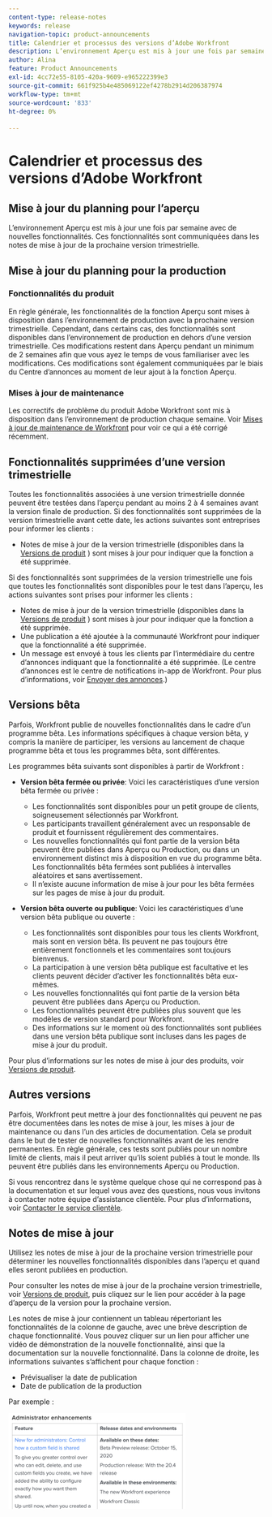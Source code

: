```yaml
---
content-type: release-notes
keywords: release
navigation-topic: product-announcements
title: Calendrier et processus des versions d’Adobe Workfront
description: L’environnement Aperçu est mis à jour une fois par semaine avec de nouvelles fonctionnalités. Ces fonctionnalités sont communiquées dans les notes de mise à jour de la prochaine version trimestrielle.
author: Alina
feature: Product Announcements
exl-id: 4cc72e55-8105-420a-9609-e965222399e3
source-git-commit: 661f925b4e485069122ef4278b2914d206387974
workflow-type: tm+mt
source-wordcount: '833'
ht-degree: 0%

---
```


# Calendrier et processus des versions d’Adobe Workfront

## Mise à jour du planning pour l’aperçu

L’environnement Aperçu est mis à jour une fois par semaine avec de nouvelles fonctionnalités. Ces fonctionnalités sont communiquées dans les notes de mise à jour de la prochaine version trimestrielle.

## Mise à jour du planning pour la production

### Fonctionnalités du produit

En règle générale, les fonctionnalités de la fonction Aperçu sont mises à disposition dans l’environnement de production avec la prochaine version trimestrielle. Cependant, dans certains cas, des fonctionnalités sont disponibles dans l’environnement de production en dehors d’une version trimestrielle. Ces modifications restent dans Aperçu pendant un minimum de 2 semaines afin que vous ayez le temps de vous familiariser avec les modifications. Ces modifications sont également communiquées par le biais du Centre d’annonces au moment de leur ajout à la fonction Aperçu.

### Mises à jour de maintenance

Les correctifs de problème du produit Adobe Workfront sont mis à disposition dans l’environnement de production chaque semaine. Voir [Mises à jour de maintenance de Workfront](https://experienceleague.adobe.com/docs/workfront-known-issues/releases/current-updates.html) pour voir ce qui a été corrigé récemment.

## Fonctionnalités supprimées d’une version trimestrielle

Toutes les fonctionnalités associées à une version trimestrielle donnée peuvent être testées dans l’aperçu pendant au moins 2 à 4 semaines avant la version finale de production. Si des fonctionnalités sont supprimées de la version trimestrielle avant cette date, les actions suivantes sont entreprises pour informer les clients :

* Notes de mise à jour de la version trimestrielle (disponibles dans la [Versions de produit](../../product-announcements/product-releases/product-releases.md) ) sont mises à jour pour indiquer que la fonction a été supprimée.

Si des fonctionnalités sont supprimées de la version trimestrielle une fois que toutes les fonctionnalités sont disponibles pour le test dans l’aperçu, les actions suivantes sont prises pour informer les clients :

* Notes de mise à jour de la version trimestrielle (disponibles dans la [Versions de produit](../../product-announcements/product-releases/product-releases.md) ) sont mises à jour pour indiquer que la fonction a été supprimée.
* Une publication a été ajoutée à la communauté Workfront pour indiquer que la fonctionnalité a été supprimée.
* Un message est envoyé à tous les clients par l’intermédiaire du centre d’annonces indiquant que la fonctionnalité a été supprimée. (Le centre d’annonces est le centre de notifications in-app de Workfront. Pour plus d’informations, voir [Envoyer des annonces](../../administration-and-setup/get-started-wf-administration/view-send-announcements.md).)

## Versions bêta

Parfois, Workfront publie de nouvelles fonctionnalités dans le cadre d’un programme bêta.
Les informations spécifiques à chaque version bêta, y compris la manière de participer, les versions au lancement de chaque programme bêta et tous les programmes bêta, sont différentes.

Les programmes bêta suivants sont disponibles à partir de Workfront :

* **Version bêta fermée ou privée**: Voici les caractéristiques d’une version bêta fermée ou privée :

   * Les fonctionnalités sont disponibles pour un petit groupe de clients, soigneusement sélectionnés par Workfront.
   * Les participants travaillent généralement avec un responsable de produit et fournissent régulièrement des commentaires.
   * Les nouvelles fonctionnalités qui font partie de la version bêta peuvent être publiées dans Aperçu ou Production, ou dans un environnement distinct mis à disposition en vue du programme bêta. Les fonctionnalités bêta fermées sont publiées à intervalles aléatoires et sans avertissement.
   * Il n’existe aucune information de mise à jour pour les bêta fermées sur les pages de mise à jour du produit.

* **Version bêta ouverte ou publique**: Voici les caractéristiques d’une version bêta publique ou ouverte :

   * Les fonctionnalités sont disponibles pour tous les clients Workfront, mais sont en version bêta. Ils peuvent ne pas toujours être entièrement fonctionnels et les commentaires sont toujours bienvenus.
   * La participation à une version bêta publique est facultative et les clients peuvent décider d’activer les fonctionnalités bêta eux-mêmes.
   * Les nouvelles fonctionnalités qui font partie de la version bêta peuvent être publiées dans Aperçu ou Production.
   * Les fonctionnalités peuvent être publiées plus souvent que les modèles de version standard pour Workfront.
   * Des informations sur le moment où des fonctionnalités sont publiées dans une version bêta publique sont incluses dans les pages de mise à jour du produit.

Pour plus d’informations sur les notes de mise à jour des produits, voir [Versions de produit](../../product-announcements/product-releases/product-releases.md).

## Autres versions

Parfois, Workfront peut mettre à jour des fonctionnalités qui peuvent ne pas être documentées dans les notes de mise à jour, les mises à jour de maintenance ou dans l’un des articles de documentation. Cela se produit dans le but de tester de nouvelles fonctionnalités avant de les rendre permanentes. En règle générale, ces tests sont publiés pour un nombre limité de clients, mais il peut arriver qu’ils soient publiés à tout le monde. Ils peuvent être publiés dans les environnements Aperçu ou Production.

Si vous rencontrez dans le système quelque chose qui ne correspond pas à la documentation et sur lequel vous avez des questions, nous vous invitons à contacter notre équipe d’assistance clientèle. Pour plus d’informations, voir [Contacter le service clientèle](../../workfront-basics/tips-tricks-and-troubleshooting/contact-customer-support.md).

## Notes de mise à jour

Utilisez les notes de mise à jour de la prochaine version trimestrielle pour déterminer les nouvelles fonctionnalités disponibles dans l’aperçu et quand elles seront publiées en production.

Pour consulter les notes de mise à jour de la prochaine version trimestrielle, voir [Versions de produit](../../product-announcements/product-releases/product-releases.md), puis cliquez sur le lien pour accéder à la page d’aperçu de la version pour la prochaine version.

Les notes de mise à jour contiennent un tableau répertoriant les fonctionnalités de la colonne de gauche, avec une brève description de chaque fonctionnalité. Vous pouvez cliquer sur un lien pour afficher une vidéo de démonstration de la nouvelle fonctionnalité, ainsi que la documentation sur la nouvelle fonctionnalité. Dans la colonne de droite, les informations suivantes s’affichent pour chaque fonction :

* Prévisualiser la date de publication
* Date de publication de la production

Par exemple :

![](assets/release-notes-350x189.png)
